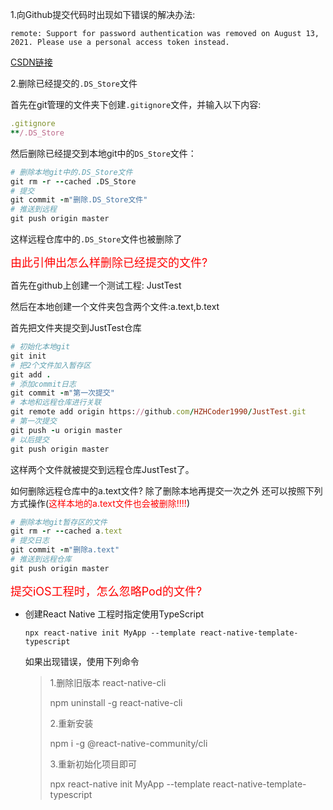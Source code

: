 1.向Github提交代码时出现如下错误的解决办法:

```shell
remote: Support for password authentication was removed on August 13, 2021. Please use a personal access token instead.
```

[CSDN链接](https://blog.csdn.net/weixin_41010198/article/details/119698015)



2.删除已经提交的`.DS_Store`文件

首先在git管理的文件夹下创建`.gitignore`文件，并输入以下内容:

```ruby
.gitignore
**/.DS_Store
```

然后删除已经提交到本地git中的`DS_Store`文件：

```ruby
# 删除本地git中的.DS_Store文件
git rm -r --cached .DS_Store
# 提交
git commit -m"删除.DS_Store文件"
# 推送到远程
git push origin master
```

这样远程仓库中的`.DS_Store`文件也被删除了

<font color=#FF0000 size=4>由此引伸出怎么样删除已经提交的文件?</font>

首先在github上创建一个测试工程: JustTest

然后在本地创建一个文件夹包含两个文件:a.text,b.text

首先把文件夹提交到JustTest仓库

```ruby
# 初始化本地git
git init
# 把2个文件加入暂存区
git add .
# 添加commit日志
git commit -m"第一次提交"
# 本地和远程仓库进行关联
git remote add origin https://github.com/HZHCoder1990/JustTest.git
# 第一次提交
git push -u origin master
# 以后提交
git push origin master
```

这样两个文件就被提交到远程仓库JustTest了。

如何删除远程仓库中的a.text文件? 除了删除本地再提交一次之外 还可以按照下列方式操作(<font color=#FF0000>这样本地的a.text文件也会被删除!!!!</font>)

```ruby
# 删除本地git暂存区的文件
git rm -r --cached a.text
# 提交日志
git commit -m"删除a.text"
# 推送到远程仓库
git push origin master
```



<font color=#FF0000 size=4>提交iOS工程时，怎么忽略Pod的文件?</font>





- 创建React Native 工程时指定使用TypeScript

  ```shell
  npx react-native init MyApp --template react-native-template-typescript
  ```

  如果出现错误，使用下列命令

  > 1.删除旧版本 react-native-cli
  >
  > npm uninstall -g react-native-cli
  >
  > 2.重新安装
  >
  > npm i -g @react-native-community/cli
  >
  > 3.重新初始化项目即可
  >
  > npx react-native init MyApp --template react-native-template-typescript

